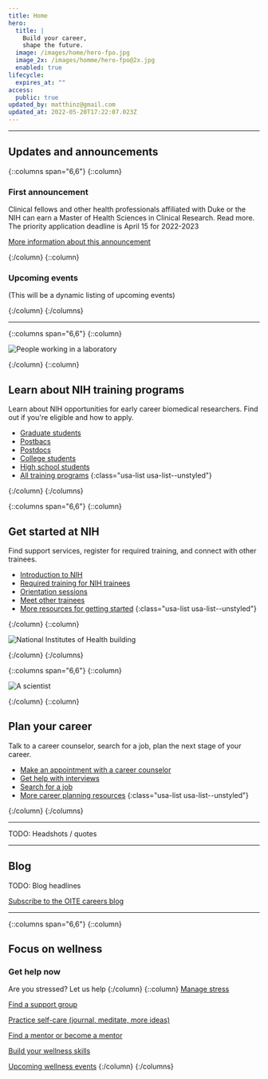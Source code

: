 ```yaml
---
title: Home
hero:
  title: |
    Build your career,
    shape the future.
  image: /images/home/hero-fpo.jpg
  image_2x: /images/homme/hero-fpo@2x.jpg
  enabled: true
lifecycle:
  expires_at: ""
access:
  public: true
updated_by: matthinz@gmail.com
updated_at: 2022-05-20T17:22:07.023Z
---
```

- - -

## Updates and announcements

{::columns span="6,6"}
{::column}

### First announcement

Clinical fellows and other health professionals affiliated with Duke or the NIH can earn a Master of Health Sciences in Clinical Research. Read more. The priority application deadline is April 15 for 2022-2023

[More information about this announcement](#test)


{:/column}
{::column}


### Upcoming events

(This will be a dynamic listing of upcoming events)


{:/column}
{:/columns}

- - -

{::columns span="6,6"}
{::column}


![People working in a laboratory](/images/home/lab01.jpg)



{:/column}
{::column}


## Learn about NIH training programs

Learn about NIH opportunities for early career biomedical researchers. Find out if you're eligible and how to apply.

- [Graduate students](#TODO)
- [Postbacs](#TODO)
- [Postdocs](#TODO)
- [College students](#TODO)
- [High school students](#TODO)
- [All training programs](#TODO)
{:class="usa-list usa-list--unstyled"}


{:/column}
{:/columns}

{::columns span="6,6"}
{::column}


## Get started at NIH

Find support services, register for required training, and connect with other trainees.

- [Introduction to NIH](#TODO)
- [Required training for NIH trainees](#TODO)
- [Orientation sessions](#TODO)
- [Meet other trainees](#TODO)
- [More resources for getting started](#TODO)
{:class="usa-list usa-list--unstyled"}


{:/column}
{::column}


![National Institutes of Health building](/images/home/nih01.jpg)


{:/column}
{:/columns}

{::columns span="6,6"}
{::column}


![A scientist](/images/home/scientist01.jpg)


{:/column}
{::column}


## Plan your career

Talk to a career counselor, search for a job, plan the next stage of your career.

- [Make an appointment with a career counselor](#TODO)
- [Get help with interviews](#TODO)
- [Search for a job](#TODO)
- [More career planning resources](#TODO)
{:class="usa-list usa-list--unstyled"}



{:/column}
{:/columns}

- - -

TODO: Headshots / quotes

- - -

## Blog

TODO: Blog headlines

[Subscribe to the OITE careers blog](#TODO)

- - -

{::columns span="6,6"}
{::column}
## Focus on wellness

### Get help now

Are you stressed?
Let us help
{:/column}
{::column}
[Manage stress](#TODO)

[Find a support group](#TODO)

[Practice self-care (journal, meditate, more ideas)](#TODO)

[Find a mentor or become a mentor](#TODO)

[Build your wellness skills](#TODO)

[Upcoming wellness events](#TODO)
{:/column}
{:/columns}